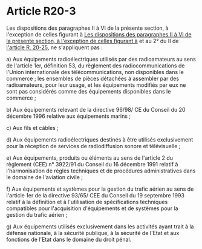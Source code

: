 # Article R20-3

Les dispositions des paragraphes II à VI de la présente section, à l'exception de celles figurant à [Les dispositions des paragraphes II à VI de la présente section, à l'exception de celles figurant à][1] et au 2° du II de [l'article R. 20-25][2], ne s'appliquent pas : 

a) Aux équipements radioélectriques utilisés par des radioamateurs au sens de l'article 1er, définition 53, du règlement des radiocommunications de l'Union internationale des télécommunications, non disponibles dans le commerce ; les ensembles de pièces détachées à assembler par des radioamateurs, pour leur usage, et les équipements modifiés par eux ne sont pas considérés comme des équipements disponibles dans le commerce ; 

b) Aux équipements relevant de la directive 96/98/ CE du Conseil du 20 décembre 1996 relative aux équipements marins ; 

c) Aux fils et câbles ; 

d) Aux équipements radioélectriques destinés à être utilisés exclusivement pour la réception de services de radiodiffusion sonore et télévisuelle ; 

e) Aux équipements, produits ou éléments au sens de l'article 2 du règlement (CEE) n° 3922/91 du Conseil du 16 décembre 1991 relatif à l'harmonisation de règles techniques et de procédures administratives dans le domaine de l'aviation civile ; 

f) Aux équipements et systèmes pour la gestion du trafic aérien au sens de l'article 1er de la directive 93/65/ CEE du Conseil du 19 septembre 1993 relatif à la définition et à l'utilisation de spécifications techniques compatibles pour l'acquisition d'équipements et de systèmes pour la gestion du trafic aérien ; 

g) Aux équipements utilisés exclusivement dans les activités ayant trait à la défense nationale, à la sécurité publique, à la sécurité de l'Etat et aux fonctions de l'Etat dans le domaine du droit pénal.

 [1]: /affichCodeArticle.do?cidTexte=LEGITEXT000006070987&idArticle=LEGIARTI000006466776&dateTexte=&categorieLien=cid
 [2]: /affichCodeArticle.do?cidTexte=LEGITEXT000006070987&idArticle=LEGIARTI000006466814&dateTexte=&categorieLien=cid